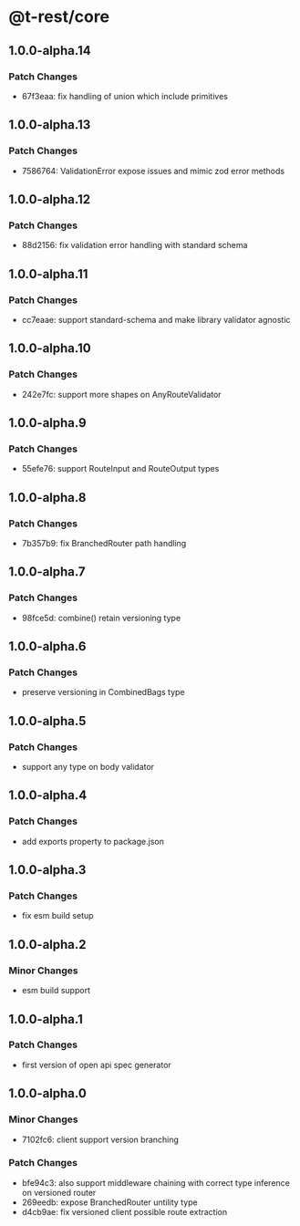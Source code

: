 # @t-rest/core

## 1.0.0-alpha.14

### Patch Changes

- 67f3eaa: fix handling of union which include primitives

## 1.0.0-alpha.13

### Patch Changes

- 7586764: ValidationError expose issues and mimic zod error methods

## 1.0.0-alpha.12

### Patch Changes

- 88d2156: fix validation error handling with standard schema

## 1.0.0-alpha.11

### Patch Changes

- cc7eaae: support standard-schema and make library validator agnostic

## 1.0.0-alpha.10

### Patch Changes

- 242e7fc: support more shapes on AnyRouteValidator

## 1.0.0-alpha.9

### Patch Changes

- 55efe76: support RouteInput and RouteOutput types

## 1.0.0-alpha.8

### Patch Changes

- 7b357b9: fix BranchedRouter path handling

## 1.0.0-alpha.7

### Patch Changes

- 98fce5d: combine() retain versioning type

## 1.0.0-alpha.6

### Patch Changes

- preserve versioning in CombinedBags type

## 1.0.0-alpha.5

### Patch Changes

- support any type on body validator

## 1.0.0-alpha.4

### Patch Changes

- add exports property to package.json

## 1.0.0-alpha.3

### Patch Changes

- fix esm build setup

## 1.0.0-alpha.2

### Minor Changes

- esm build support

## 1.0.0-alpha.1

### Patch Changes

- first version of open api spec generator

## 1.0.0-alpha.0

### Minor Changes

- 7102fc6: client support version branching

### Patch Changes

- bfe94c3: also support middleware chaining with correct type inference on versioned router
- 269eedb: expose BranchedRouter untility type
- d4cb9ae: fix versioned client possible route extraction
